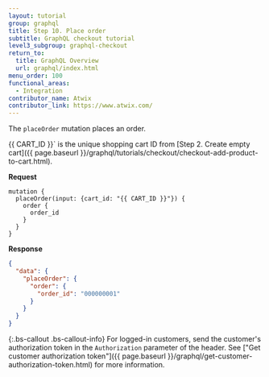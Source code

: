```yaml
---
layout: tutorial
group: graphql
title: Step 10. Place order
subtitle: GraphQL checkout tutorial
level3_subgroup: graphql-checkout
return_to:
  title: GraphQL Overview
  url: graphql/index.html
menu_order: 100
functional_areas:
  - Integration
contributor_name: Atwix
contributor_link: https://www.atwix.com/
---
```


The `placeOrder` mutation places an order.

{{ CART_ID }}` is the unique shopping cart ID from [Step 2. Create empty cart]({{ page.baseurl }}/graphql/tutorials/checkout/checkout-add-product-to-cart.html).

**Request**

```text
mutation {
  placeOrder(input: {cart_id: "{{ CART_ID }}"}) {
    order {
      order_id
    }
  }
}
```

**Response**

```json
{
  "data": {
    "placeOrder": {
      "order": {
        "order_id": "000000001"
      }
    }
  }
}
```

{:.bs-callout .bs-callout-info}
For logged-in customers, send the customer's authorization token in the `Authorization` parameter of the header. See ["Get customer authorization token"]({{ page.baseurl }}/graphql/get-customer-authorization-token.html) for more information.
